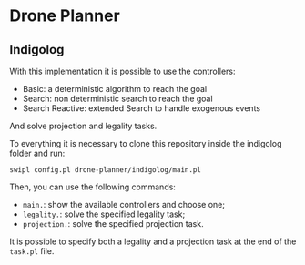 # Drone Planner
## Indigolog
With this implementation it is possible to use the controllers:

 - Basic: a deterministic algorithm to reach the goal
 - Search: non deterministic search to reach the goal
 - Search Reactive: extended Search to handle exogenous events

And solve projection and legality tasks.

To everything it is necessary to clone this repository inside the indigolog folder and run:

    swipl config.pl drone-planner/indigolog/main.pl

Then, you can use the following commands:

 - `main.`: show the available controllers and choose one;
 - `legality.`: solve the specified legality task;
 - `projection.`: solve the specified projection task.

It is possible to specify both a legality and a projection task at the end of the `task.pl` file.